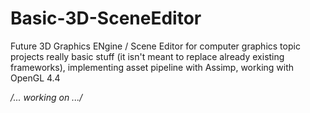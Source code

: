 Basic-3D-SceneEditor
====================
Future 3D Graphics ENgine / Scene Editor for computer graphics topic projects really basic stuff (it isn't meant to replace already existing frameworks), implementing asset pipeline with Assimp, working with OpenGL 4.4

*/... working on .../*
